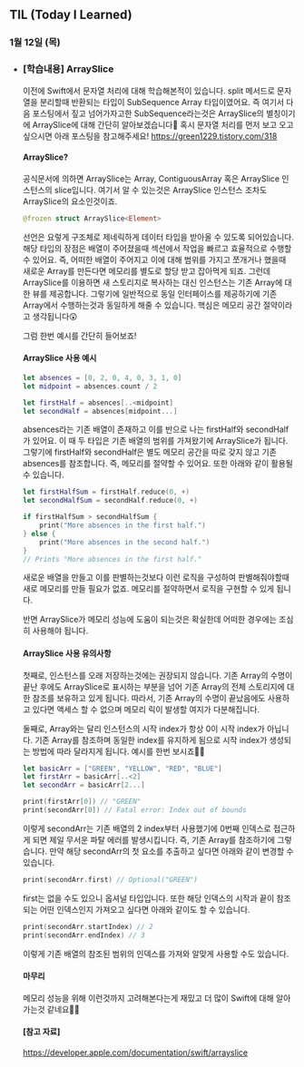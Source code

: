 ## TIL (Today I Learned)

### 1월 12일 (목)   

- ### [학습내용] ArraySlice
    이전에 Swift에서 문자열 처리에 대해 학습해본적이 있습니다.
    split 메서드로 문자열을 분리할때 반환되는 타입이 SubSequence Array 타입이였어요.
    즉 여기서 다음 포스팅에서 짚고 넘어가자고한 SubSequence라는것은 ArraySlice의 별칭이기에 ArraySlice에 대해 간단히 알아보겠습니다🥸
    혹시 문자열 처리를 먼저 보고 오고 싶으시면 아래 포스팅을 참고해주세요!
    https://green1229.tistory.com/318
    
    #### ArraySlice?

    공식문서에 의하면 ArraySlice는 Array, ContiguousArray 혹은 ArraySlice 인스턴스의 slice입니다.
    여기서 알 수 있는것은 ArraySlice 인스턴스 조차도 ArraySlice의 요소인것이죠.
    ```swift
    @frozen struct ArraySlice<Element>
    ```
    선언은 요렇게 구조체로 제네릭하게 데이터 타입을 받아올 수 있도록 되어있습니다.
    해당 타입의 장점은 배열이 주어졌을때 섹션에서 작업을 빠르고 효율적으로 수행할 수 있어요.
    즉, 어떠한 배열이 주어지고 이에 대해 범위를 가지고 쪼개거나 했을때 새로운 Array를 만든다면 메모리를 별도로 할당 받고 잡아먹게 되죠.
    그런데 ArraySlice를 이용하면 새 스토리지로 복사하는 대신 인스턴스는 기존 Array에 대한 뷰를 제공합니다.
    그렇기에 일반적으로 동일 인터페이스를 제공하기에 기존 Array에서 수행하는것과 동일하게 해줄 수 있습니다.
    핵심은 메모리 공간 절약이라고 생각됩니다😲

    그럼 한번 예시를 간단히 들어보죠!

    #### ArraySlice 사용 예시
    ```swift
    let absences = [0, 2, 0, 4, 0, 3, 1, 0]
    let midpoint = absences.count / 2

    let firstHalf = absences[..<midpoint]
    let secondHalf = absences[midpoint...]
    ```
    absences라는 기존 배열이 존재하고 이를 반으로 나는 firstHalf와 secondHalf가 있어요.
    이 때 두 타입은 기존 배열의 범위를 가져왔기에 ArraySlice가 됩니다.
    그렇기에 firstHalf와 secondHalf은 별도 메모리 공간을 따로 갖지 않고 기존 absences를 참조합니다.
    즉, 메모리를 절약할 수 있어요.
    또한 아래와 같이 활용될 수 있습니다.
    ```swift
    let firstHalfSum = firstHalf.reduce(0, +)
    let secondHalfSum = secondHalf.reduce(0, +)

    if firstHalfSum > secondHalfSum {
        print("More absences in the first half.")
    } else {
        print("More absences in the second half.")
    }
    // Prints "More absences in the first half."
    ```
    새로운 배열을 만들고 이를 판별하는것보다 이런 로직을 구성하여 판별해줘야할때 새로 메모리를 만들 필요가 없죠.
    메모리를 절약하면서 로직을 구현할 수 있게 됩니다.

    반면 ArraySlice가 메모리 성능에 도움이 되는것은 확실한데 어떠한 경우에는 조심히 사용해야 됩니다.

    #### ArraySlice 사용 유의사항

    첫째로, 인스턴스를 오래 저장하는것에는 권장되지 않습니다.
    기존 Array의 수명이 끝난 후에도 ArraySlice로 표시하는 부분을 넘어 기존 Array의 전체 스토리지에 대한 참조를 보유하고 있게 됩니다.
    따라서, 기존 Array의 수명이 끝났음에도 사용하고 있다면 액세스 할 수 없으며 메모리 릭이 발생할 여지가 다분해집니다.

    둘째로, Array와는 달리 인스턴스의 시작 index가 항상 0이 시작 index가 아닙니다.
    기존 Array를 참조하며 동일한 index를 유지하게 됨으로 시작 index가 생성되는 방법에 따라 달라지게 됩니다.
    예시를 한번 보시죠🙋🏻
    ```swift
    let basicArr = ["GREEN", "YELLOW", "RED", "BLUE"]
    let firstArr = basicArr[..<2]
    let secondArr = basicArr[2...]

    print(firstArr[0]) // "GREEN"
    print(secondArr[0]) // Fatal error: Index out of bounds
    ```
    이렇게 secondArr는 기존 배열의 2 index부터 사용했기에 0번째 인덱스로 접근하게 되면 제일 무서운 파탈 에러를 발생시킵니다.
    즉, 기존 Array를 참조하기에 그렇습니다.
    만약 해당 secondArr의 첫 요소를 추출하고 싶다면 아래와 같이 변경할 수 있습니다.
    ```swift
    print(secondArr.first) // Optional("GREEN")
    ```
    first는 없을 수도 있으니 옵셔널 타입입니다.
    또한 해당 인덱스의 시작과 끝이 참조되는 어떤 인덱스인지 가져오고 싶다면 아래와 같이도 할 수 있습니다.
    ```swift
    print(secondArr.startIndex) // 2
    print(secondArr.endIndex) // 3
    ```
    이렇게 기존 배열의 참조된 범위의 인덱스를 가져와 알맞게 사용할 수도 있습니다.

    #### 마무리

    메모리 성능을 위해 이런것까지 고려해본다는게 재밌고 더 많이 Swift에 대해 알아가는것 같네요🕺🏻

    #### [참고 자료]

    https://developer.apple.com/documentation/swift/arrayslice